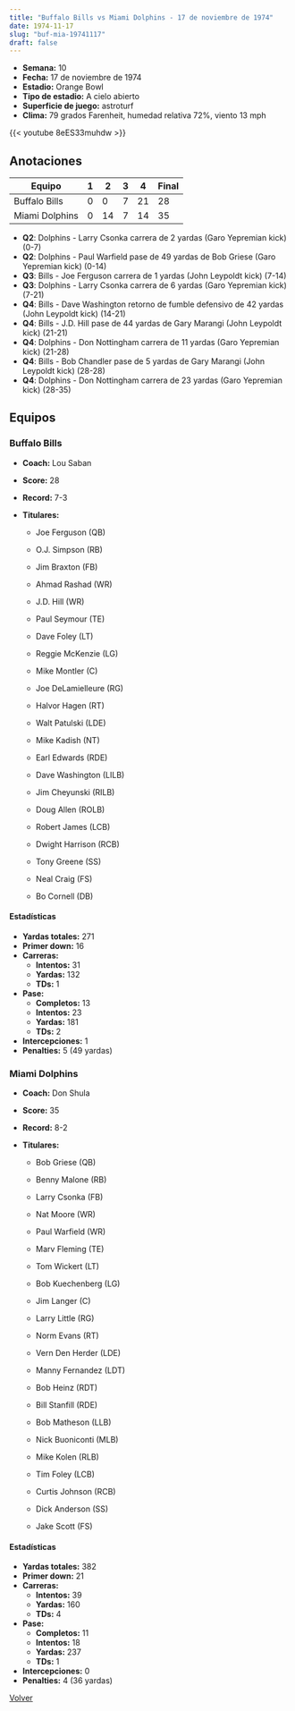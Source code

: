 ```yaml
---
title: "Buffalo Bills vs Miami Dolphins - 17 de noviembre de 1974"
date: 1974-11-17
slug: "buf-mia-19741117"
draft: false
---
```


- **Semana:** 10
- **Fecha:** 17 de noviembre de 1974
- **Estadio:** Orange Bowl
- **Tipo de estadio:** A cielo abierto
- **Superficie de juego:** astroturf
- **Clima:** 79 grados Farenheit, humedad relativa 72%, viento 13 mph


{{< youtube 8eES33muhdw >}}


## Anotaciones
| Equipo | 1 | 2 | 3 | 4 | Final |
|--------|---|---|---|---|-------|
| Buffalo Bills  | 0 | 0 | 7 | 21  | 28 |
| Miami Dolphins  | 0 | 14 | 7 | 14  | 35 |
- **Q2**: Dolphins - Larry Csonka carrera de 2 yardas (Garo Yepremian kick) (0-7)
- **Q2**: Dolphins - Paul Warfield pase de 49 yardas de Bob Griese (Garo Yepremian kick) (0-14)
- **Q3**: Bills - Joe Ferguson carrera de 1 yardas (John Leypoldt kick) (7-14)
- **Q3**: Dolphins - Larry Csonka carrera de 6 yardas (Garo Yepremian kick) (7-21)
- **Q4**: Bills - Dave Washington retorno de fumble defensivo de 42 yardas (John Leypoldt kick) (14-21)
- **Q4**: Bills - J.D. Hill pase de 44 yardas de Gary Marangi (John Leypoldt kick) (21-21)
- **Q4**: Dolphins - Don Nottingham carrera de 11 yardas (Garo Yepremian kick) (21-28)
- **Q4**: Bills - Bob Chandler pase de 5 yardas de Gary Marangi (John Leypoldt kick) (28-28)
- **Q4**: Dolphins - Don Nottingham carrera de 23 yardas (Garo Yepremian kick) (28-35)


## Equipos


### Buffalo Bills
* **Coach:** Lou Saban
* **Score:** 28
* **Record:** 7-3
* **Titulares:** 

  * Joe Ferguson (QB) 

  * O.J. Simpson (RB) 

  * Jim Braxton (FB) 

  * Ahmad Rashad (WR) 

  * J.D. Hill (WR) 

  * Paul Seymour (TE) 

  * Dave Foley (LT) 

  * Reggie McKenzie (LG) 

  * Mike Montler (C) 

  * Joe DeLamielleure (RG) 

  * Halvor Hagen (RT) 

  * Walt Patulski (LDE) 

  * Mike Kadish (NT) 

  * Earl Edwards (RDE) 

  * Dave Washington (LILB) 

  * Jim Cheyunski (RILB) 

  * Doug Allen (ROLB) 

  * Robert James (LCB) 

  * Dwight Harrison (RCB) 

  * Tony Greene (SS) 

  * Neal Craig (FS) 

  * Bo Cornell (DB) 

#### Estadísticas
* **Yardas totales:** 271
* **Primer down:** 16
* **Carreras:**
  * **Intentos:** 31
  * **Yardas:** 132
  * **TDs:** 1
* **Pase:**
  * **Completos:** 13
  * **Intentos:** 23
  * **Yardas:** 181
  * **TDs:** 2
* **Intercepciones:** 1
* **Penalties:** 5 (49 yardas)

### Miami Dolphins
* **Coach:** Don Shula
* **Score:** 35
* **Record:** 8-2
* **Titulares:** 

  * Bob Griese (QB) 

  * Benny Malone (RB) 

  * Larry Csonka (FB) 

  * Nat Moore (WR) 

  * Paul Warfield (WR) 

  * Marv Fleming (TE) 

  * Tom Wickert (LT) 

  * Bob Kuechenberg (LG) 

  * Jim Langer (C) 

  * Larry Little (RG) 

  * Norm Evans (RT) 

  * Vern Den Herder (LDE) 

  * Manny Fernandez (LDT) 

  * Bob Heinz (RDT) 

  * Bill Stanfill (RDE) 

  * Bob Matheson (LLB) 

  * Nick Buoniconti (MLB) 

  * Mike Kolen (RLB) 

  * Tim Foley (LCB) 

  * Curtis Johnson (RCB) 

  * Dick Anderson (SS) 

  * Jake Scott (FS) 

#### Estadísticas
* **Yardas totales:** 382
* **Primer down:** 21
* **Carreras:**
  * **Intentos:** 39
  * **Yardas:** 160
  * **TDs:** 4
* **Pase:**
  * **Completos:** 11
  * **Intentos:** 18
  * **Yardas:** 237
  * **TDs:** 1
* **Intercepciones:** 0
* **Penalties:** 4 (36 yardas)


[Volver](/historia/1974)
